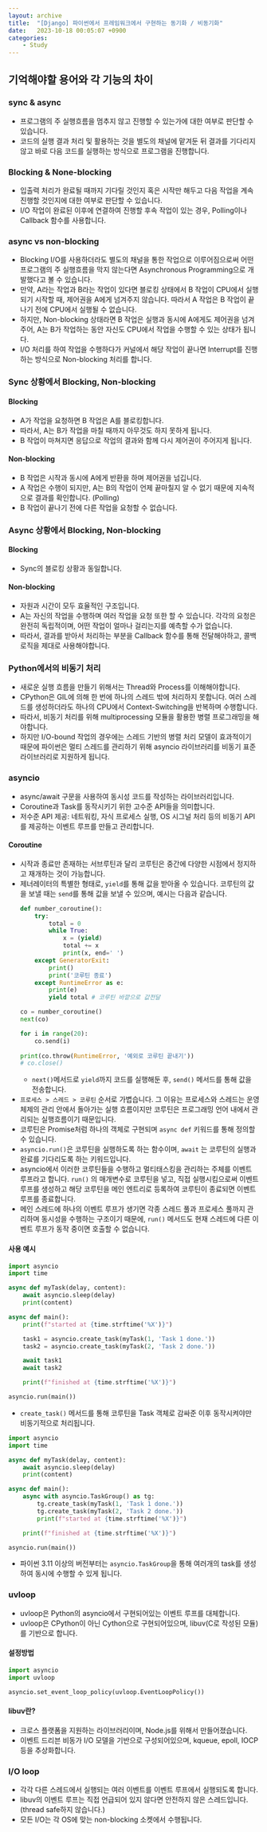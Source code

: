 ```yaml
---
layout: archive
title:  "[Django] 파이썬에서 프레임워크에서 구현하는 동기화 / 비동기화"
date:   2023-10-18 00:05:07 +0900
categories: 
    - Study
---
```


## 기억해야할 용어와 각 기능의 차이
### sync & async
- 프로그램의 주 실행흐름을 멈추지 않고 진행할 수 있는가에 대한 여부로 판단할 수 있습니다.
- 코드의 실행 결과 처리 및 활용하는 것을 별도의 채널에 맡겨둔 뒤 결과를 기다리지 않고 바로 다음 코드를 실행하는 방식으로 프로그램을 진행합니다.

### Blocking & None-blocking
- 입출력 처리가 완료될 때까지 기다릴 것인지 혹은 시작만 해두고 다음 작업을 계속 진행할 것인지에 대한 여부로 판단할 수 있습니다.
- I/O 작업이 완료된 이후에 연결하여 진행할 후속 작업이 있는 경우, Polling이나 Callback 함수를 사용합니다.

### async vs non-blocking
- Blocking I/O를 사용하더라도 별도의 채널을 통한 작업으로 이루어짐으로써 어떤 프로그램의 주 실행흐름을 막지 않는다면 Asynchronous Programming으로 개발했다고 볼 수 있습니다.
- 만약, A라는 작업과 B라는 작업이 있다면 블로킹 상태에서 B 작업이 CPU에서 실행되기 시작할 때, 제어권을 A에게 넘겨주지 않습니다. 따라서 A 작업은 B 작업이 끝나기 전에 CPU에서 실행될 수 없습니다.
- 하지만, Non-blocking 상태라면 B 작업은 실행과 동시에 A에게도 제어권을 넘겨주어, A는 B가 작업하는 동안 자신도 CPU에서 작업을 수행할 수 있는 상태가 됩니다.
- I/O 처리를 하여 작업을 수행하다가 커널에서 해당 작업이 끝나면 Interrupt를 진행하는 방식으로 Non-blocking 처리를 합니다.

### Sync 상황에서 Blocking, Non-blocking
#### Blocking
- A가 작업을 요청하면 B 작업은 A를 블로킹합니다.
- 따라서, A는 B가 작업을 마칠 때까지 아무것도 하지 못하게 됩니다.
- B 작업이 마쳐지면 응답으로 작업의 결과와 함께 다시 제어권이 주어지게 됩니다.

#### Non-blocking
- B 작업은 시작과 동시에 A에게 반환을 하며 제어권을 넘깁니다.
- A 작업은 수행이 되지만, A는 B의 작업이 언제 끝마칠지 알 수 없기 때문에 지속적으로 결과를 확인합니다. (Polling)
- B 작업이 끝나기 전에 다른 작업을 요청할 수 없습니다.

### Async 상황에서 Blocking, Non-blocking
#### Blocking
- Sync의 블로킹 상황과 동일합니다.

#### Non-blocking
- 자원과 시간이 모두 효율적인 구조입니다.
- A는 자신의 작업을 수행하며 여러 작업을 요청 또한 할 수 있습니다. 각각의 요청은 완전히 독립적이며, 어떤 작업이 얼마나 걸리는지를 예측할 수가 없습니다.
- 따라서, 결과를 받아서 처리하는 부분을 Callback 함수를 통해 전달해야하고, 콜백 로직을 제대로 사용해야합니다.

### Python에서의 비동기 처리
- 새로운 실행 흐름을 만들기 위해서는 Thread와 Process를 이해해야합니다.
- CPython은 GIL에 의해 한 번에 하나의 스레드 밖에 처리하지 못합니다. 여러 스레드를 생성하더라도 하나의 CPU에서 Context-Switching을 반복하며 수행합니다.
- 따라서, 비동기 처리를 위해 multiprocessing 모듈을 활용한 병렬 프로그래밍을 해야합니다.
- 하지만 I/O-bound 작업의 경우에는 스레드 기반의 병렬 처리 모델이 효과적이기 때문에 파이썬은 멀티 스레드를 관리하기 위해 asyncio 라이브러리를 비동기 표준 라이브러리로 지원하게 됩니다.

### asyncio
- async/await 구문을 사용하여 동시성 코드를 작성하는 라이브러리입니다.
- Coroutine과 Task를 동작시키기 위한 고수준 API들을 의미합니다.
- 저수준 API 제공: 네트워킹, 자식 프로세스 실행, OS 시그널 처리 등의 비동기 API를 제공하는 이벤트 루프를 만들고 관리합니다.

#### Coroutine
- 시작과 종료만 존재하는 서브루틴과 달리 코루틴은 중간에 다양한 시점에서 정지하고 재개하는 것이 가능합니다.
- 제너레이터의 특별한 형태로, `yield`를 통해 값을 받아올 수 있습니다. 코루틴의 값을 보낼 때는 `send`를 통해 값을 보낼 수 있으며, 예시는 다음과 같습니다.
  ```python
  def number_coroutine():
      try:
          total = 0
          while True:
              x = (yield)
              total += x
              print(x, end=' ')
      except GeneratorExit:
          print()
          print('코루틴 종료')
      except RuntimeError as e:
          print(e)
          yield total # 코루틴 바깥으로 값전달
  
  co = number_coroutine()
  next(co)
  
  for i in range(20):
      co.send(i)
    
  print(co.throw(RuntimeError, '예외로 코루틴 끝내기'))
  # co.close()
  ```
  - `next()`메서드로 `yield`까지 코드를 실행해둔 후, `send()` 메서드를 통해 값을 전송합니다.
- `프로세스 > 스레드 > 코루틴` 순서로 가볍습니다. 그 이유는 프로세스와 스레드는 운영체제의 관리 안에서 돌아가는 실행 흐름이지만 코루틴은 프로그래밍 언어 내에서 관리되는 실행흐름이기 때문입니다.
- 코루틴은 Promise처럼 하나의 객체로 구현되며 `async def` 키워드를 통해 정의할 수 있습니다.
- `asyncio.run()`은 코루틴을 실행하도록 하는 함수이며, `await` 는 코루틴의 실행과 완료를 기다리도록 하는 키워드입니다.
- asyncio에서 이러한 코루틴들을 수행하고 멀티태스킹을 관리하는 주체를 이벤트 루프라고 합니다. `run()` 의 매개변수로 코루틴을 넣고, 직접 실행시킴으로써 이벤트 루프를 생성하고 해당 코루틴을 메인 엔트리로 등록하여 코루틴이 종료되면 이벤트 루프를 종료합니다.
- 메인 스레드에 하나의 이벤트 루프가 생기면 각종 스레드 풀과 프로세스 풀까지 관리하며 동시성을 수행하는 구조이기 때문에, `run()` 메서드도 현재 스레드에 다른 이벤트 루프가 동작 중이면 호출할 수 없습니다.

#### 사용 예시
```python
import asyncio
import time

async def myTask(delay, content):
    await asyncio.sleep(delay)
    print(content)

async def main():
    print(f"started at {time.strftime('%X')}")

    task1 = asyncio.create_task(myTask(1, 'Task 1 done.'))
    task2 = asyncio.create_task(myTask(2, 'Task 2 done.'))

    await task1
    await task2

    print(f"finished at {time.strftime('%X')}")

asyncio.run(main())
```
- `create_task()` 메서드를 통해 코루틴을 Task 객체로 감싸준 이후 동작시켜야만 비동기적으로 처리됩니다.

```python
import asyncio
import time

async def myTask(delay, content):
    await asyncio.sleep(delay)
    print(content)

async def main():
    async with asyncio.TaskGroup() as tg:
        tg.create_task(myTask(1, 'Task 1 done.'))
        tg.create_task(myTask(2, 'Task 2 done.'))
        print(f"started at {time.strftime('%X')}")

    print(f"finished at {time.strftime('%X')}")

asyncio.run(main())
```
- 파이썬 3.11 이상의 버전부터는 `asyncio.TaskGroup`을 통해 여러개의 task를 생성하여 동시에 수행할 수 있게 됩니다.

### uvloop
- uvloop은 Python의 asyncio에서 구현되어있는 이벤트 루프를 대체합니다.
- uvloop은 CPython이 아닌 Cython으로 구현되어있으며, libuv(C로 작성된 모듈)를 기반으로 합니다.

#### 설정방법
```python
import asyncio
import uvloop

asyncio.set_event_loop_policy(uvloop.EventLoopPolicy())
```

#### libuv란?
- 크로스 플랫폼을 지원하는 라이브러리이며, Node.js를 위해서 만들어졌습니다.
- 이벤트 드리븐 비동가 I/O 모델을 기반으로 구성되어있으며, kqueue, epoll, IOCP 등을 추상화합니다.

### I/O loop
- 각각 다른 스레드에서 실행되는 여러 이벤트를 이벤트 루프에서 실행되도록 합니다.
- libuv의 이벤트 루프는 직접 언급되어 있지 않다면 안전하지 않은 스레드입니다.
  (thread safe하지 않습니다.)
- 모든 I/O는 각 OS에 맞는 non-blocking 소켓에서 수행됩니다.


<!-- ## 동기화와 비동기화
- 웹 애플리케이션은 짧은 시간 내에 서로 다른 클라이언트에서 도착하는 요청을 처리해야 하는 경우가 많습니다.
- 짧은 기간 안에 처리에 대한 지연을 방지하기 위해서 동시에 요청들을 처리할 수 있을지에 대해 고려해야하며, 이를 동시성이라고 합니다.
- "sync", "async"는 동시성을 사용하는 애플리케이션을 작성하는 두가지 방법을 나타냅니다.

### 요청에 대해 동기적으로 처리하는 방식 (Server workers)
- "sync" 서버는 동시성을 구현하기 위해 스레드와 프로세스의 기본적으로 OS가 지원하는 기능을 사용합니다. 웹서버 및 로드밸런서는 클라이언트들의 요청에 대해 server workers pool로 요청을 분배합니다.
- 이 때, server workers pool은 프로세스들, 스레드들 혹은 둘의 조합으로 생성되며 웹 애플리케이션 프레임워크인 Flask나 Django에 전달됩니다.
- 이러한 종류의 솔루션은 multiple CPU인 경우, CPU의 코어 수에 따라서 worker들의 수를 정할 수 있습니다. 이를 통해, GIL에 의해 멀티 스레딩이 제한되어있는 경우라도 균일하게 작업을 분배할 수 있습니다.
- 이러한 방식의 단점은, 다섯명의 클라이언트가 요청하지만 네 개의 워커가 동작할 때 모든 요청이 동시에 수행될 수는 없고 남은 하나의 요청은 큐에 남아 워커에 전달될 때까지 대기 상태에 있게 됩니다.
- 따라서, 차단된 요청을 막거나 최소화 하기 위해 막기 위해 적절한 수의 워커를 선택하는 것이 중요합니다.

### 요청에 대해 비동기적으로 처리하는 방식 (Task)
- 비동기 타입의 서버는 loop에 의해 제어되는 하나의 프로세스에서 동작합니다.
- 이러한 루프는 클라이언트에 의해 보내어진 요청들을 실행하거나 태스크를 생성하는 매우 효율적인 태스크 매니저와 스케쥴러입니다.
- 풀 형태로 게속해서 유지되는 서버 워커들과 다르게 async task는 특정 요청을 처리할 때마다 루프에 추가되며, 요청이 완료되면 태스크는 소멸됩니다.
- async 서버는 수백 혹은 수천개의 활성화된 태스크들을 가지며 모든 작업들은 loop에서 관리되며 동시에 자신의 작업을 수행하게 됩니다.
- 비동기 애플리케이션은 비동기 태스크들을 위해 [cooperative mulitatasking](https://en.wikipedia.org/wiki/Cooperative_multitasking)에만 의존하기 때문입니다.
- 하나의 태스크가 데이터베이스 서버로부터의 응답과 같은 외부의 이벤트를 대기하는 경우, sync worker처럼 대기하는 대신 이벤트 루프에 기다려야할 사항을 알려주고 제어권을 반환합니다.
- 루프는 이 작업이 데이터베이스에 의해 차단되는 동안 실행할 준비가 된 다른 작업을 찾을 수 있습니다. 따라서, 데이터베이스는 응답을 보내고 루프는 첫 번째 작업을 다시 실행할 준비가 된 것으로 간주하여 가능한 빨리 작업을 이어서 수행합니다.
- 비동기 애플리케이션은 단일 프로세스와 단일 스레드에서 실행됩니다. 너무 오랫동안 CPU를 유지하는 작업을 수행할 수 없거나 나머지 작업이 부족하기 떄문입니다.
- 비동기가 작동하려면 모든 작업이 자발적으로 일시 중지되고, 제 때 제어권을 루프에 반환해야합니다.
- 비동기 스타일의 이점을 활용하려면 애플리케이션에 I/O에 의해 자주 차단되고 CPU 작업이 너무 많지 않은 작업이어야 합니다. 웹 애플리케이션은 일반적으로 대량의 클라이언트 요청을 처리해야하는 경우에 매우 적합합니다.

### 가장 효율적인 방식
- sync worker 풀 내부에 이벤트 루프를 만들어 위의 두가지 방식을 같이 사용하는 것입니다.


### Python에서 비동기를 수행하는 두가지 방법
코루틴 기반

그린릿 기반 -->